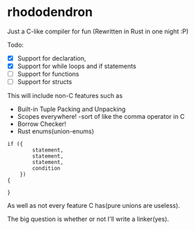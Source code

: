 # rhododendron
Just a C-like compiler for fun
(Rewritten in Rust in one night :P)

Todo:
- [x] Support for declaration,
- [x] Support for while loops and if statements
- [ ] Support for functions
- [ ] Support for structs

This will include non-C features such as
- Built-in Tuple Packing and Unpacking
- Scopes everywhere!
    -sort of like the comma operator in C
- Borrow Checker!
- Rust enums(union-enums)
```
if ({
        statement, 
        statement, 
        statement, 
        condition
    })
{

}
```

As well as not every feature C has(pure unions are useless).

The big question is whether or not I'll write a linker(yes).
